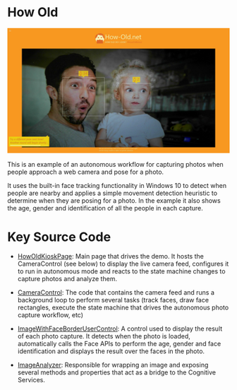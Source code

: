 # How Old

![alt text](https://github.com/Microsoft/Cognitive-Samples-IntelligentKiosk/blob/master/Documentation/HowOld.jpg "How Old")

This is an example of an autonomous workflow for capturing photos when people approach a web camera and pose for a photo.

It uses the built-in face tracking functionality in Windows 10 to detect when people are nearby and applies a simple movement detection heuristic to determine when they are posing for a photo. In the example it also shows the age, gender and identification of all the people in each capture.

# Key Source Code

* [HowOldKioskPage](../Kiosk/Views/HowOldKioskPage.xaml.cs): Main page that drives the demo. It hosts the CameraControl (see below) to display the live camera feed, configures it to run in autonomous mode and reacts to the state machine changes to capture photos and analyze them.

* [CameraControl](../Kiosk/Controls/CameraControl.xaml.cs): The code that contains the camera feed and runs a background loop to perform several tasks (track faces, draw face rectangles, execute the state machine that drives the autonomous photo capture workflow, etc)

* [ImageWithFaceBorderUserControl](../Kiosk/Controls/ImageWithFaceBorderUserControl.xaml.cs): A control used to display the result of each photo capture. It detects when the photo is loaded, automatically calls the Face APIs to perform the age, gender and face identification and displays the result over the faces in the photo.

* [ImageAnalyzer](../Kiosk/ServiceHelpers/ImageAnalyzer.cs): Responsible for wrapping an image and exposing several methods and properties that act as a bridge to the Cognitive Services.
